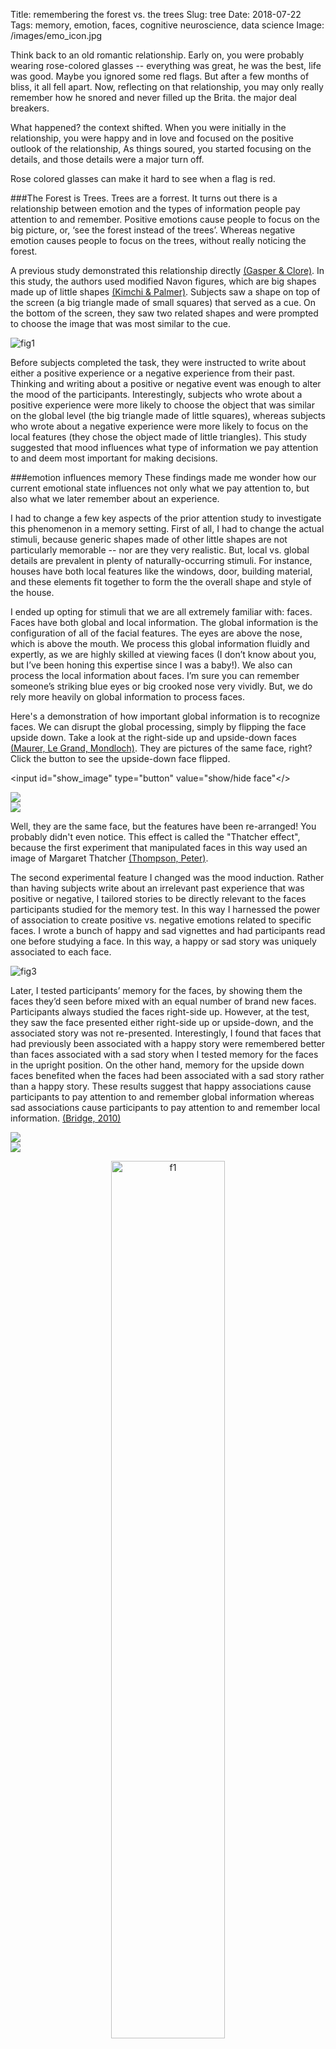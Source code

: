 Title: remembering the forest vs. the trees
Slug: tree
Date: 2018-07-22
Tags: memory, emotion, faces, cognitive neuroscience, data science
Image: /images/emo_icon.jpg

Think back to an old romantic relationship. Early on, you were probably wearing rose-colored glasses -- everything was great, he was the best, life was good. Maybe you ignored some red flags. But after a few months of bliss, it all fell apart. Now, reflecting on that relationship, you may only really remember how he snored and never filled up the Brita. the major deal breakers.

What happened? the context shifted. When you were initially in the relationship, you were happy and in love and focused on the positive outlook of the relationship, As things soured, you started focusing on the details, and those details were a major turn off.

Rose colored glasses can make it hard to see when a flag is red.

###The Forest is Trees. Trees are a forrest.
It turns out there is a relationship between emotion and the types of information people pay attention to and remember. Positive emotions cause people to focus on the big picture, or, ‘see the forest instead of the trees’. Whereas negative emotion causes people to focus on the trees, without really noticing the forest.

A previous study demonstrated this relationship directly [(Gasper & Clore)](https://www.ncbi.nlm.nih.gov/pubmed/?term=gasper+clore+2002). In this study, the authors used modified Navon figures, which are big shapes made up of little shapes [(Kimchi & Palmer)](https://www.ncbi.nlm.nih.gov/pubmed/6214605). Subjects saw a shape on top of the screen (a big triangle made of small squares) that served as a cue. On the bottom of the screen, they saw two related shapes and were prompted to choose the image that was most similar to the cue.

![fig1](/images/shapes_mood.jpg)

Before subjects completed the task, they were instructed to write about either a positive experience or a negative experience from their past. Thinking and writing about a positive or negative event was enough to alter the mood of the participants. Interestingly, subjects who wrote about a positive experience were more likely to choose the object that was similar on the global level (the big triangle made of little squares), whereas subjects who wrote about a negative experience were more likely to focus on the local features (they chose the object made of little triangles). This study suggested that mood influences what type of information we pay attention to and deem most important for making decisions.



###emotion influences memory
These findings made me wonder how our current emotional state influences not only what we pay attention to, but also what we later remember about an experience.

I had to change a few key aspects of the prior attention study to investigate this phenomenon in a memory setting. First of all, I had to change the actual stimuli, because generic shapes made of other little shapes are not particularly memorable -- nor are they very realistic. But, local vs. global details are prevalent in plenty of naturally-occurring stimuli. For instance, houses have both local features like the windows, door, building material, and these elements fit together to form the the overall shape and style of the house.

I ended up opting for stimuli that we are all extremely familiar with: faces. Faces have both global and local information. The global information is the configuration of all of the facial features. The eyes are above the nose, which is above the mouth. We process this global information fluidly and expertly, as we are highly skilled at viewing faces (I don’t know about you, but I’ve been honing this expertise since I was a baby!). We also can process the local information about faces. I’m sure you can remember someone’s striking blue eyes or big crooked nose very vividly. But, we do rely more heavily on global information to process faces.

Here's a demonstration of how important global information is to recognize faces. We can disrupt the global processing, simply by flipping the face upside down. Take a look at the right-side up and upside-down faces [(Maurer, Le Grand, Mondloch)](https://www.ncbi.nlm.nih.gov/pubmed/12039607). They are pictures of the same face, right? Click the button to see the upside-down face flipped.

<input id="show_image" type="button" value="show/hide face"</>

<div class="clearfix">
<div class="column left_pic_3">
<img class="icon" src='/images/face1.png'>
</div>
<div class="column mid_pic_3">
<img src='/images/face2.png'>
</div>
<div class="column right_pic_3">
<!-- <input type="button" value="show face" onclick="showImage();"/>
<img id="loadingImage" src="/images/face3.png" style="visibility:hidden"/> -->

<!-- <a id="show_image">click here to show face</a> -->
<img id="face3" style="display:none;" src="images/face3.png">

</div>
</div>

Well, they are the same face, but the features have been re-arranged! You probably didn't even notice. This effect is called the "Thatcher effect", because the first experiment that manipulated faces in this way used an image of Margaret Thatcher [(Thompson, Peter)](https://www.ncbi.nlm.nih.gov/pubmed/?term=Margaret+Thatcher%3A+A+New+Illusion).

The second experimental feature I changed was the mood induction. Rather than having subjects write about an irrelevant past experience that was positive or negative, I tailored stories to be directly relevant to the faces participants studied for the memory test. In this way I harnessed the power of association to create positive vs. negative emotions related to specific faces. I wrote a bunch of happy and sad vignettes and had participants read one before studying a face. In this way, a happy or sad story was uniquely associated to each face.

![fig3](/images/face_task.png)

Later, I tested participants’ memory for the faces, by showing them the faces they’d seen before mixed with an equal number of brand new faces. Participants always studied the faces right-side up. However, at the test, they saw the face presented either right-side up or upside-down, and the associated story was not re-presented. Interestingly, I found that faces that had previously been associated with a happy story were remembered better than faces associated with a sad story when I tested memory for the faces in the upright position. On the other hand, memory for the upside down faces benefited when the faces had been associated with a sad story rather than a happy story. These results suggest that happy associations cause participants to pay attention to and remember global information whereas sad associations cause participants to pay attention to and remember local information. [(Bridge, 2010)](/pdfs/bridge10.pdf)

<div class="clearfix">
<div class="column left_pic">
<img class="icon" src='/images/emo_line_recall.png'>
</div>
<div class="column right_pic">
<img src='/images/emo_line_precision.png'>
</div>
</div>

<p align="center">
<img src="/images/emo_bar_f1.png" alt="f1" style="width:60%;"/>
</p>
<!-- ![fig4c](/images/emo_bar_f1.png) -->
###where does this study fall on the consciousness continuum?
In this task, subjects had to overtly make a behavioral response about whether they saw a face before or not. The main measure of memory I used was conscious. However, I would argue that the influence of emotion on how subjects processed the faces was unconscious. Subjects were not aware that they attended to more “local” features of Sad faces and more “global” features of happy faces. However, they likely viewed the faces differently when they studied them (unfortunately I did not have access to an eye tracker at the time of this experiment), which caused them to remember them differently on the final test.

###extrapolation & speculation
* Even though content you are presenting may not have any inherent positive or negative valence, the person you present it to might still have positive or negative associations with a topic that you consider neutral (e.g. memory of college for one person could be filled with happy nostalgia, whereas memory of college for another person could be encompassed by debilitating student debt).
* When presenting emotional material, you might have to adjust content so that the right level of details vs. overarching ideas get across the way you want them to.

###data & analysis
[emotion](https://github.com/donnajobridge/data_visualizations/tree/master/emo)
